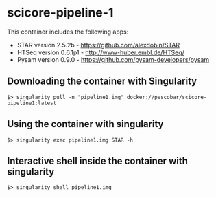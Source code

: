 # scicore-pipeline-1

This container includes the following apps:

* STAR version 2.5.2b - https://github.com/alexdobin/STAR
* HTSeq version 0.6.1p1 - http://www-huber.embl.de/HTSeq/
* Pysam version 0.9.0 - https://github.com/pysam-developers/pysam


## Downloading the container with Singularity

   `$> singularity pull -n "pipeline1.img" docker://pescobar/scicore-pipeline1:latest`

## Using the container with singularity

   `$> singularity exec pipeline1.img STAR -h`

## Interactive shell inside the container with singularity

   `$> singularity shell pipeline1.img`



